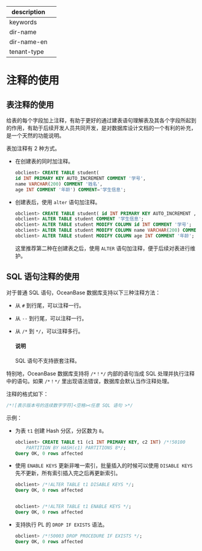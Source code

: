 |description||
|---|---|
|keywords||
|dir-name||
|dir-name-en||
|tenant-type||

# 注释的使用

## 表注释的使用

给表的每个字段加上注释，有助于更好的通过建表语句理解表及其各个字段所起到的作用，有助于后续开发人员共同开发，是对数据库设计文档的一个有利的补充，是一个天然的功能说明。

表加注释有 2 种方式。

* 在创建表的同时加注释。

  ```sql
  obclient> CREATE TABLE student(
  id INT PRIMARY KEY AUTO_INCREMENT COMMENT '学号',
  name VARCHAR(200) COMMENT '姓名',
  age INT COMMENT '年龄') COMMENT='学生信息';
  ```

* 创建表后，使用 `alter` 语句加注释。

  ```sql
  obclient> CREATE TABLE student( id INT PRIMARY KEY AUTO_INCREMENT , name VARCHAR(200) , age INT);
  obclient> ALTER TABLE student COMMENT '学生信息';
  obclient> ALTER TABLE student MODIFY COLUMN id INT COMMENT '学号';
  obclient> ALTER TABLE student MODIFY COLUMN name VARCHAR(200) COMMENT '姓名';
  obclient> ALTER TABLE student MODIFY COLUMN age INT COMMENT '年龄';
  ```

  这里推荐第二种在创建表之后，使用 `ALTER` 语句加注释，便于后续对表进行维护。
  
## SQL 语句注释的使用

对于普通 SQL 语句，OceanBase 数据库支持以下三种注释方法：

* 从 `#` 到行尾，可以注释一行。

* 从 `--` 到行尾，可以注释一行。

* 从 `/*` 到 `*/`，可以注释多行。

  <main id="notice" type='explain'>
    <h4>说明</h4>
    <p>SQL 语句不支持嵌套注释。</p>
  </main>

特别地，OceanBase 数据库支持将 `/*！*/` 内部的语句当成 SQL 处理并执行注释中的语句。如果 `/*！*/` 里出现语法错误，数据库会默认当作注释处理。

注释的格式如下：

```sql
/*![表示版本号的连续数字字符]<空格><任意 SQL 语句 >*/
```

示例：

* 为表 `t1` 创建 Hash 分区，分区数为 `8`。

  ```sql
  obclient> CREATE TABLE t1 (c1 INT PRIMARY KEY, c2 INT) /*!50100 
      PARTITION BY HASH(c1) PARTITIONS 8*/;
  Query OK, 0 rows affected
  ```

* 使用 `ENABLE KEYS` 更新非唯一索引，批量插入的时候可以使用 `DISABLE KEYS` 先不更新，所有索引插入完之后再更新索引。

  ```sql
  obclient> /*!ALTER TABLE t1 DISABLE KEYS */;
  Query OK, 0 rows affected 
  
  
  obclient> /*!ALTER TABLE t1 ENABLE KEYS */;
  Query OK, 0 rows affected
  ```

* 支持执行 PL 的 `DROP IF EXISTS` 语法。

  ```sql
  obclient> /*!50003 DROP PROCEDURE IF EXISTS */;
  Query OK, 0 rows affected 
  ```
